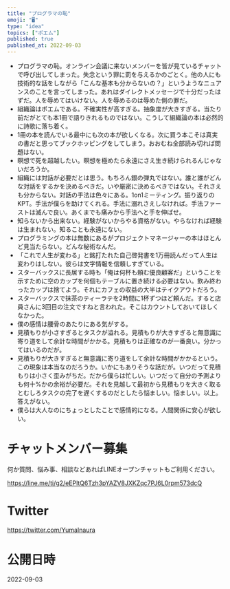 ```yaml
---
title: "プログラマの恥"
emoji: "🖥"
type: "idea"
topics: ["ポエム"]
published: true
published_at: 2022-09-03
---
```


- プログラマの恥。オンライン会議に来ないメンバーを皆が見ているチャットで呼び出してしまった。失念という罪に罰を与えるかのごとく。他の人にも技術的な話をしながら「こんな基本も分からないの？」というようなニュアンスのことを言ってしまった。あれはダイレクトメッセージで十分だったはずだ。人を辱めてはいけない。人を辱めるのは辱めた側の罪だ。
- 組織論はポエムである。不確実性が高すぎる。抽象度が大きすぎる。当たり前だがとても本1冊で語りきれるものではない。こうして組織論の本は必然的に詩歌に落ち着く。
- 1冊の本を読んでいる最中にも次の本が欲しくなる。次に買う本こそは真実の書だと思ってブックホッピングをしてしまう。おおむね全部読み切れば問題はない。
- 瞑想で死を超越したい。瞑想を極めたら永遠にさえ生き続けられるんじゃないだろうか。
- 組織には対話が必要だとは思う。もちろん銀の弾丸ではない。誰と誰がどんな対話をするかを決めるべきだ。いや厳密に決めるべきではない。それさえも分からない。対話の手法は色々にある。1on1ミーティング。振り返りのKPT。手法が僕らを助けてくれる。手法に溺れさえしなければ。手法ファーストは滅んで良い。あくまでも痛みから手法へと手を伸ばせ。
- 知らないから出来ない。経験がないからやる資格がない。やらなければ経験は生まれない。知ることも永遠にない。
- プログラミングの本は無数にあるがプロジェクトマネージャーの本はほとんど見当たらない。どんな秘術なんだ。
- 「これで人生が変わる」と銘打たれた自己啓発書を1万冊読んだって人生は変わりはしない。彼らは文字情報を信頼しすぎている。
- スターバックスに長居する時も「俺は何杯も頼む優良顧客だ」ということを示すために空のカップを何個もテーブルに置き続ける必要はない。飲み終わったカップは捨てよう。それにカフェの収益の大半はテイクアウトだろう。
- スターバックスで抹茶のティーラテを2時間に1杯ずつほど頼んだ。すると店員さんに3回目の注文ですねと言われた。そこはカウントしておいてほしくなかった。
- 僕の感情は腰骨のあたりにある気がする。
- 見積もりが小さすぎるとタスクが溢れる。見積もりが大きすぎると無意識に寄り道をして余計な時間がかかる。見積もりは正確なのが一番良い。分かってはいるのだが。
- 見積もりが大きすぎると無意識に寄り道をして余計な時間がかかるという。この現象は本当なのだろうか。いかにもありそうな話だが。いつだって見積もりは小さく歪みがちだ。だから僕らは忙しい。いつだって自分の予測よりも何十%かの余裕が必要だ。それを見越して最初から見積もりを大きく取るとむしろタスクの完了を遅くするのだとしたら悩ましい。悩ましい。以上。答えがない。
- 僕らは大人なのにちょっとしたことで感情的になる。人間関係に安心が欲しい。

<!-- Update From Qiita API -->

# チャットメンバー募集


何か質問、悩み事、相談などあればLINEオープンチャットもご利用ください。

https://line.me/ti/g2/eEPltQ6Tzh3pYAZV8JXKZqc7PJ6L0rpm573dcQ


# Twitter

https://twitter.com/YumaInaura

<!-- Update From Qiita API -->


# 公開日時

2022-09-03
